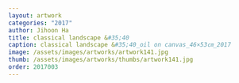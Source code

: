 ```yaml
---
layout: artwork 
categories: "2017" 
author: Jihoon Ha 
title: classical landscape &#35;40 
caption: classical landscape &#35;40_oil on canvas_46×53㎝_2017 
image: /assets/images/artworks/artwork141.jpg 
thumb: /assets/images/artworks/thumbs/artwork141.jpg 
order: 2017003 
---
```

